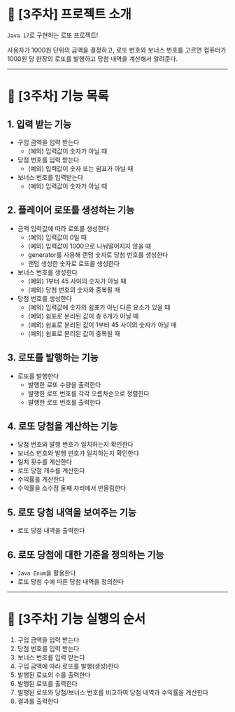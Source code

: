 # 🌰 [3주차] 프로젝트 소개

`Java 17`로 구현하는 로또 프로젝트!

사용자가 1000원 단위의 금액을 결정하고, 로또 번호와 보너스 번호를 고르면 컴퓨터가 1000원 당 한장의 로또를 발행하고 당첨 내역을 계산해서 알려준다.

- - -
# 🪷 [3주차] 기능 목록

## 1. 입력 받는 기능
- 구입 금액을 입력 받는다
    - (예외) 입력값이 숫자가 아닐 때
- 당첨 번호를 입력 받는다
    - (예외) 입력값이 숫자 또는 쉼표가 아닐 때
- 보너스 번호를 입력받는다
    - (예외) 입력값이 숫자가 아닐 때

## 2. 플레이어 로또를 생성하는 기능
- 금액 입력값에 따라 로또를 생성한다
    - (예외) 입력값이 0일 때
    - (예외) 입력값이 1000으로 나눠떨어지지 않을 때
    - generator를 사용해 랜덤 숫자로 당첨 번호를 생성한다
    - 랜덤 생성한 숫자로 로또를 생성한다
- 보너스 번호를 생성한다
    - (예외) 1부터 45 사이의 숫자가 아닐 때
    - (예외) 당첨 번호의 숫자와 중복될 때
- 당첨 번호를 생성한다
    - (예외) 입력값에 숫자와 쉼표가 아닌 다른 요소가 있을 때
    - (예외) 쉼표로 분리된 값이 총 6개가 아닐 때
    - (예외) 쉼표로 분리된 값이 1부터 45 사이의 숫자가 아닐 때
    - (예외) 쉼표로 분리된 값이 중복될 때

## 3. 로또를 발행하는 기능
- 로또를 발행한다
    - 발행한 로또 수량을 출력한다
    - 발행한 로또 번호를 각각 오름차순으로 정렬한다
    - 발행한 로또 번호를 출력한다

## 4. 로또 당첨을 계산하는 기능
- 당첨 번호와 발행 번호가 일치하는지 확인한다
- 보너스 번호와 발행 번호가 일치하는지 확인한다
- 일치 횟수를 계산한다
- 로또 당첨 개수를 계산한다
- 수익률를 계산한다
- 수익률을 소수점 둘째 자리에서 반올림한다

## 5. 로또 당첨 내역을 보여주는 기능
- 로또 당첨 내역을 출력한다

## 6. 로또 당첨에 대한 기준을 정의하는 기능
- `Java Enum`을 활용한다
- 로또 당첨 수에 따른 당첨 내역을 정의한다

- - - 
# 🧸 [3주차] 기능 실행의 순서

1. 구입 금액을 입력 받는다
2. 당첨 번호를 입력 받는다
3. 보너스 번호를 입력 받는다
4. 구입 금액에 따라 로또를 발행(생성)한다
5. 발행된 로또의 수를 출력한다
6. 발행된 로또를 출력한다
7. 발행된 로또와 당첨/보너스 번호를 비교하여 당첨 내역과 수익률을 계산한다
8. 결과를 출력한다